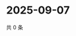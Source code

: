 # 2025-09-07

共 0 条

<!-- BEGIN ZHIHUQUESTIONS -->
<!-- 最后更新时间 Sun Sep 07 2025 15:10:14 GMT+0800 (China Standard Time) -->

<!-- END ZHIHUQUESTIONS -->
